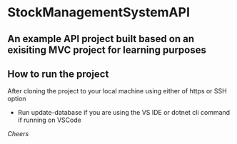 # StockManagementSystemAPI
## An example API project built based on an exisiting MVC project for learning purposes

## How to run the project

After cloning the project to your local machine using either of https or SSH option
- Run update-database if you are using the VS IDE or dotnet cli command if running on VSCode

*Cheers*


